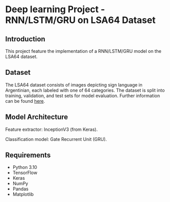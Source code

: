 # **Deep learning Project - RNN/LSTM/GRU on LSA64 Dataset**

## Introduction
This project feature the implementation of a RNN/LSTM/GRU model on the LSA64 dataset. 

## Dataset
The LSA64 dataset consists of images depicting sign language in Argentinian, each labeled with one of 64 categories. The dataset is split into training, validation, and test sets for model evaluation.
Further information can be found [here](http://facundoq.github.io/datasets/lsa64/).

## Model Architecture
Feature extractor: InceptionV3 (from Keras).

Classification model: Gate Recurrent Unit (GRU).

## Requirements
- Python 3.10
- TensorFlow
- Keras
- NumPy
- Pandas
- Matplotlib





